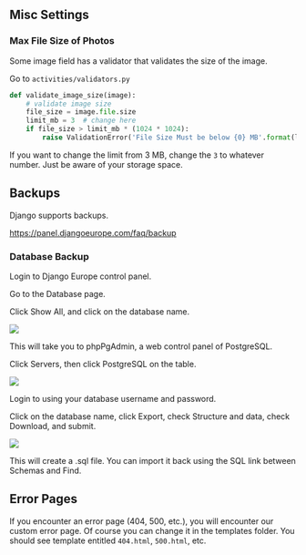 ## Misc Settings

### Max File Size of Photos

Some image field has a validator that validates the size of the image.

Go to `activities/validators.py` 

```python
def validate_image_size(image):
    # validate image size
    file_size = image.file.size
    limit_mb = 3  # change here
    if file_size > limit_mb * (1024 * 1024):
        raise ValidationError('File Size Must be below {0} MB'.format(limit_mb))
```
If you want to change the limit from 3 MB, change the `3` to whatever number. Just be aware of your storage space.

## Backups

Django supports backups.

https://panel.djangoeurope.com/faq/backup

### Database Backup

Login to Django Europe control panel.

Go to the Database page.

Click Show All, and click on the database name.

![](https://i.imgur.com/DVFU6eb.png)

This will take you to phpPgAdmin, a web control panel of PostgreSQL.

Click Servers, then click PostgreSQL on the table.

![](https://i.imgur.com/ecyVRZO.png)

Login to using your database username and password.

Click on the database name, click Export, check Structure and data, check Download, and submit.

![](https://i.imgur.com/CagIFCD.png)

This will create a .sql file. You can import it back using the SQL link between Schemas and Find.

## Error Pages

If you encounter an error page (404, 500, etc.), you will encounter our custom error page. Of course you can change it in the templates folder. You should see template entitled `404.html`, `500.html`, etc.
